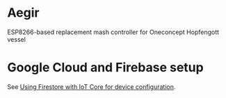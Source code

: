 # Aegir
ESP8266-based replacement mash controller for Oneconcept Hopfengott vessel

# Google Cloud and Firebase setup

See [Using Firestore with IoT Core for device configuration](https://cloud.google.com/community/tutorials/cloud-iot-firestore-config).
